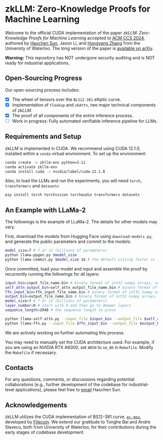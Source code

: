 # zkLLM: Zero-Knowledge Proofs for Machine Learning

Welcome to the official CUDA implementation of the paper *zkLLM: Zero-Knowledge Proofs for Machine Learning* accepted to [ACM CCS 2024](https://www.sigsac.org/ccs/CCS2024/home.html), authored by [Haochen Sun](https://cs.uwaterloo.ca/~h299sun/), Jason Li, and [Hongyang Zhang](https://hongyanz.github.io/) from the University of Waterloo. The long version of the paper is [available on arXiv](https://arxiv.org/abs/2404.16109).

**Warning:** This repository has NOT undergone security auditing and is NOT ready for industrial applications.

## Open-Sourcing Progress

Our open-sourcing process includes:
- [x] The wheel of tensors over the `BLS12-381` elliptic curve.
- [x] Implementation of `tlookup` and `zkAttn`, two major technical components of *zkLLM*.
- [x] The proof of all components of the entire inference process.
- [ ] Work in progress: Fully automated verifiable inference pipeline for LLMs.

## Requirements and Setup

zkLLM is implemented in CUDA. We recommend using CUDA 12.1.0, installed within a `conda` virtual environment. To set up the environment:

```bash
conda create -n zkllm-env python=3.11
conda activate zkllm-env 
conda install cuda -c nvidia/label/cuda-12.1.0
```

Also, to load the LLMs and run the experiments, you will need `torch`, `transformers` and `datasets`:

```bash
pip install torch torchvision torchaudio transformers datasets
```

## An Example with LLaMa-2

The followings is the example of LLaMa-2. The details for other models may vary.

First, download the models from Hugging Face using `download-models.py`, and generate the public parameters and commit to the models:

```bash
model_size=7 # 7 or 13 (billions of parameters)
python llama-ppgen.py $model_size
python llama-commit.py $model_size 16 # the default scaling factor is (1 << 16). Others have not been tested.
```

Once committed, load your model and input and assemble the proof by recurrently running the followings for all layers:

```bash
input_bin=input_file_name.bin # binary format of int32 numpy arrays, see ioutils.cuh, ioutils.cu and fileio_utils.py for details
self_attn_output_bin=self_attn_output_file_name.bin # binary format of int32 numpy arrays, see ioutils.cuh, ioutils.cu and fileio_utils.py for details
ffn_input_bin=ffn_input_file_name.bin # binary format of int32 numpy arrays, see ioutils.cuh, ioutils.cu and fileio_utils.py for details
output_bin=output_file_name.bin # binary format of int32 numpy arrays, see ioutils.cuh, ioutils.cu and fileio_utils.py for details
model_size=7 # 7 or 13 (billions of parameters)
layer_number=0 # start with 0 and then go to deeper layers
sequence_length=2048 # the sequence length to prove

python llama-self-attn.py --input_file $input_bin --output_file $self_attn_output_bin $model_size $layer_number $seqence_length
python llama-ffn.py --input_file $ffn_input_bin --output_file $output_bin $model_size $layer_number $seqence_length
```

We are actively working on further automating this process.

You may need to manually set the CUDA architecture used. For example, if you are using an NVIDIA RTX A6000, set `ARCH` to `sm_86` in `Makefile`. Modify the `Makefile` if necessary.

## Contacts

For any questions, comments, or discussions regarding potential collaborations (e.g., further development of the codebase for industrial-level applications), please feel free to [email](mailto:haochen.sun@uwaterloo.ca) Haochen Sun.


## Acknowledgements

zkLLM utilizes the CUDA implementation of BS12-381 curve, [`ec-gpu`](https://github.com/filecoin-project/ec-gpu), developed by [Filecoin](https://filecoin.io/). We extend our gratitude to Tonghe Bai and Andre Slavecu, both from University of Waterloo, for their contributions during the early stages of codebase development.
